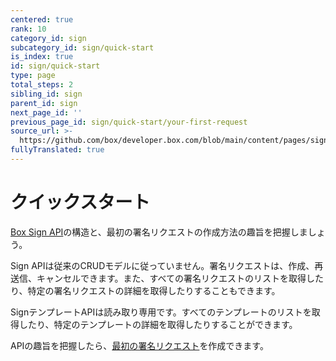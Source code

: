 ```yaml
---
centered: true
rank: 10
category_id: sign
subcategory_id: sign/quick-start
is_index: true
id: sign/quick-start
type: page
total_steps: 2
sibling_id: sign
parent_id: sign
next_page_id: ''
previous_page_id: sign/quick-start/your-first-request
source_url: >-
  https://github.com/box/developer.box.com/blob/main/content/pages/sign/quick-start/index.md
fullyTranslated: true
---
```

# クイックスタート

[Box Sign API][api-basics]の構造と、最初の署名リクエストの作成方法の趣旨を把握しましょう。

Sign APIは従来のCRUDモデルに従っていません。署名リクエストは、作成、再送信、キャンセルできます。また、すべての署名リクエストのリストを取得したり、特定の署名リクエストの詳細を取得したりすることもできます。

SignテンプレートAPIは読み取り専用です。すべてのテンプレートのリストを取得したり、特定のテンプレートの詳細を取得したりすることができます。

APIの趣旨を把握したら、[最初の署名リクエスト][quick-start]を作成できます。

[api-basics]: page://sign/quick-start/api-basics

[quick-start]: page://sign/quick-start/your-first-request